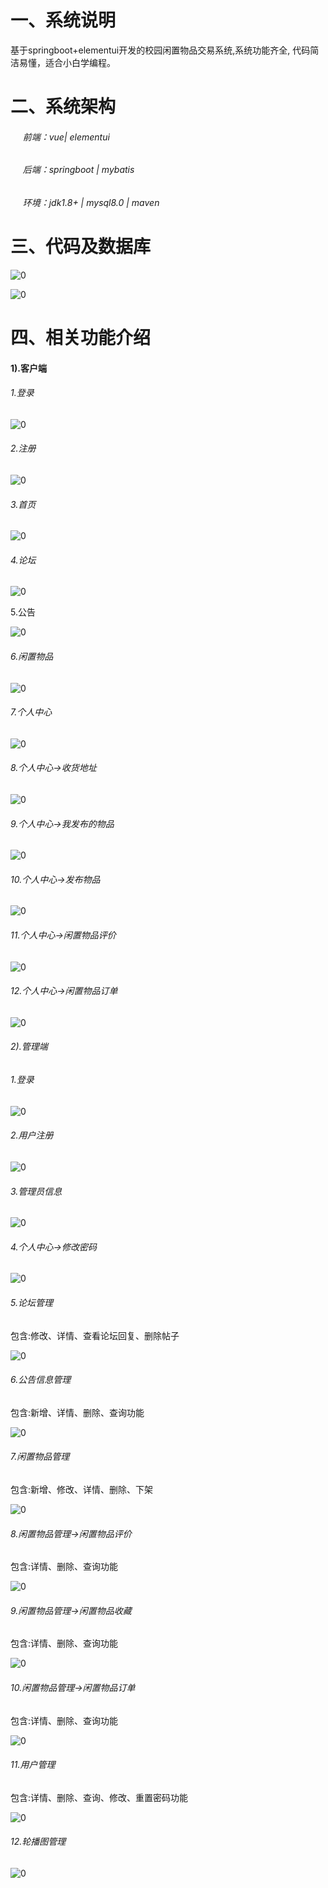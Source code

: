 # 一、系统说明

基于springboot+elementui开发的校园闲置物品交易系统,系统功能齐全, 代码简洁易懂，适合小白学编程。

# 二、系统架构

######      前端：vue| elementui

######      后端：springboot | mybatis 

######      环境：jdk1.8+ | mysql8.0 | maven

# 三、代码及数据库

![0](./img/1.jpg)

![0](./img/2.jpg)

# 四、相关功能介绍

#### 1).客户端

###### 1.登录
![0](./img/3.jpg)

###### 2.注册

![0](./img/4.jpg)

###### 3.首页

![0](./img/5.jpg)

###### 4.论坛

![0](./img/6.jpg)

5.公告

![0](./img/7.jpg)

###### 6.闲置物品

![0](./img/8.jpg)

###### 7.个人中心

![0](./img/9.jpg)

###### 8.个人中心->收货地址

![0](./img/10.jpg)

###### 9.个人中心->我发布的物品

![0](./img/11.jpg)

###### 10.个人中心->发布物品

![0](./img/12.jpg)

###### 11.个人中心->闲置物品评价

![0](./img/13.jpg)

###### 12.个人中心->闲置物品订单

![0](./img/14.jpg)

###### 2).管理端

###### 1.登录

![0](./img/15.jpg)

###### 2.用户注册

![0](./img/16.jpg)

###### 3.管理员信息

![0](./img/17.jpg)

###### 4.个人中心->修改密码

![0](./img/18.jpg)

###### 5.论坛管理

包含:修改、详情、查看论坛回复、删除帖子

![0](./img/19.jpg)

###### 6.公告信息管理

包含:新增、详情、删除、查询功能

![0](./img/20.jpg)

###### 7.闲置物品管理

包含:新增、修改、详情、删除、下架

![0](./img/21.jpg)

###### 8.闲置物品管理->闲置物品评价

包含:详情、删除、查询功能

![0](./img/22.jpg)

###### 9.闲置物品管理->闲置物品收藏

包含:详情、删除、查询功能

![0](./img/23.jpg)

###### 10.闲置物品管理->闲置物品订单

包含:详情、删除、查询功能

![0](./img/24.jpg)

###### 11.用户管理

包含:详情、删除、查询、修改、重置密码功能

![0](./img/25.jpg)

###### 12.轮播图管理

![0](./img/26.jpg)

######
